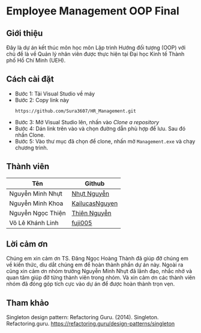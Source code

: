 # Employee Management OOP Final
## Giới thiệu
Đây là dự án kết thúc môn học môn Lập trình Hướng đối tượng (OOP) với chủ đề là về Quản lý nhân viên được thực hiện tại Đại học Kinh tế Thành phố Hồ Chí Minh (UEH).
## Cách cài đặt
* Bước 1: Tải Visual Studio về máy
* Bước 2: Copy link này
  ```
  https://github.com/Sura3607/HR_Management.git
  ```
* Bước 3: Mở Visual Studio lên, nhấn vào *Clone a repository*
* Bước 4: Dán link trên vào và chọn đường dẫn phù hợp để lưu. Sau đó nhấn Clone.
* Bước 5: Vào thư mục đã chọn để clone, nhấn mở ```Management.exe``` và chạy chương trình. 
## Thành viên
| **Tên** | **Github** |
----------|-------------
Nguyễn Minh Nhựt|[Nhựt Nguyễn](https://github.com/Sura3607)
Nguyễn Minh Khoa|[KailucasNguyen](https://github.com/KailucasNguyen)
Nguyễn Ngọc Thiện|[Thiện Nguyễn](https://github.com/ThienNguyen3001)
Võ Lê Khánh Linh|[fuji005](https://github.com/fuji005)
## Lời cảm ơn
Chúng em xin cảm ơn TS. Đăng Ngọc Hoàng Thành đã giúp đỡ chúng em về kiến thức, dìu dắt chúng em để hoàn thành phần dự án này. Ngoài ra cũng xin cảm ơn nhóm trưởng Nguyễn Minh Nhựt đã lãnh đạo, nhắc nhở và quan tâm giúp đỡ từng thành viên trong nhóm. Và xin cảm ơn các thành viên nhóm đã đóng góp tích cực vào dự án để được hoàn thành trọn vẹn.
## Tham khảo
Singleton design pattern: Refactoring Guru. (2014). Singleton. Refactoring.guru. https://refactoring.guru/design-patterns/singleton
